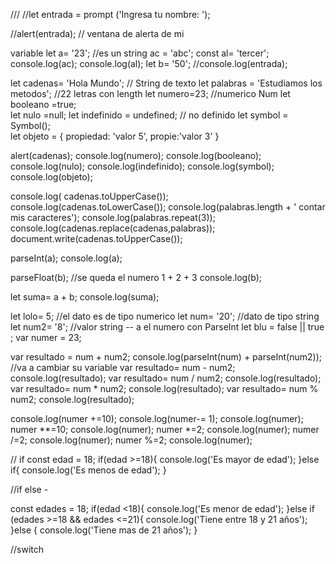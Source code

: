 /// 
//let entrada = prompt ('Ingresa tu nombre: ');

//alert(entrada);  // ventana de alerta de mi 

variable
let a= '23'; //es un string 
ac = 'abc';
const al= 'tercer';
console.log(ac);
console.log(al);
let b= '50';
//console.log(entrada);

let cadenas= 'Hola Mundo';  // String de texto 
let palabras = 'Estudiamos los metodos'; //22 letras con length
let numero=23;     //numerico Num
let booleano =true;  
let nulo =null;
let indefinido = undefined; // no definido
let symbol = Symbol();  
let objeto = {
    propiedad: 'valor 5',
    propie:'valor 3'
}

alert(cadenas);
console.log(numero);
console.log(booleano);
console.log(nulo);
console.log(indefinido);
console.log(symbol);
console.log(objeto);

console.log( cadenas.toUpperCase());
console.log(cadenas.toLowerCase());
console.log(palabras.length + ' contar mis caracteres');
console.log(palabras.repeat(3));
console.log(cadenas.replace(cadenas,palabras));
document.write(cadenas.toUpperCase());


parseInt(a);
console.log(a);

parseFloat(b); //se queda el numero  1  + 2 + 3 
console.log(b);

let suma= a + b;
console.log(suma);

let lolo= 5;    //el dato es de tipo numerico 
let num= '20';  //dato de tipo string 
let num2= '8'; //valor string  -- a el numero con ParseInt 
let blu = false  || true ; 
var numer = 23;

var resultado = num + num2;
console.log(parseInt(num) + parseInt(num2));  //va a cambiar su variable
var resultado= num - num2;
console.log(resultado);
var resultado= num / num2;
console.log(resultado);
var resultado= num * num2;
console.log(resultado);
var resultado= num % num2;
console.log(resultado);

console.log(numer +=10); 
console.log(numer-= 1);
console.log(numer);
numer **=10;
console.log(numer);
numer *=2;
console.log(numer);
numer /=2;
console.log(numer);
numer %=2;
console.log(numer);


// if
const edad = 18;
if(edad >=18){
    console.log('Es mayor de edad');
}else if{
    console.log('Es menos de edad');
}

//if else   - 

const edades = 18;
if(edad <18){
    console.log('Es menor de edad');
}else if (edades >=18 && edades <=21){
    console.log('Tiene entre 18 y 21 años');
}else {
    console.log('Tiene mas de 21 años');
}

//switch 